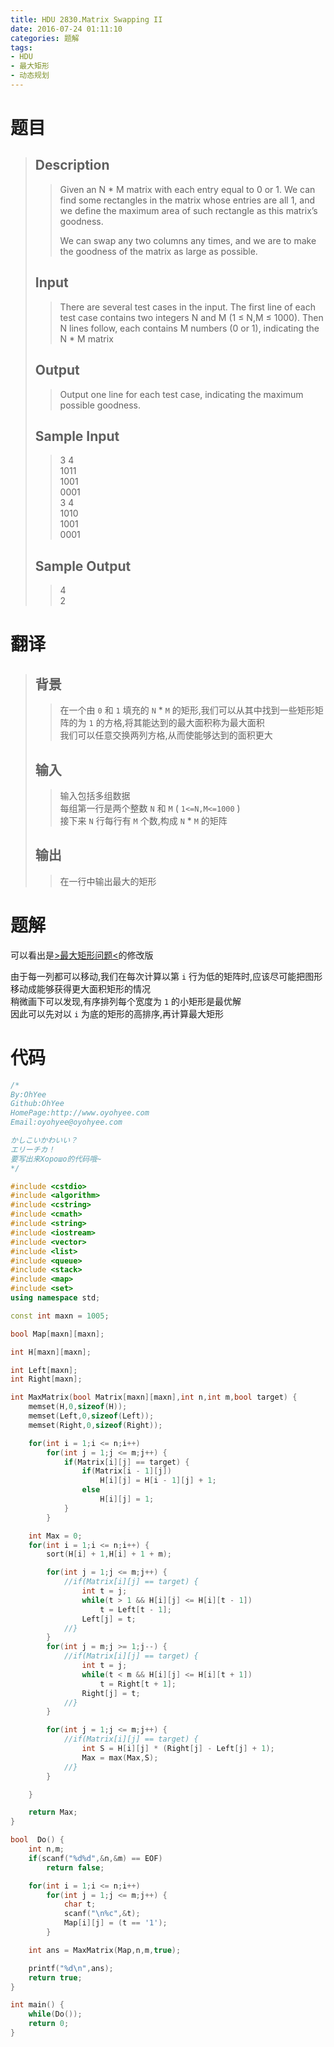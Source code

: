 ```yaml
---
title: HDU 2830.Matrix Swapping II
date: 2016-07-24 01:11:10
categories: 题解
tags: 
- HDU
- 最大矩形
- 动态规划
---
```

# 题目
> 
> ## Description  
>> Given an N * M matrix with each entry equal to 0 or 1. We can find some rectangles in the matrix whose entries are all 1, and we define the maximum area of such rectangle as this matrix’s goodness.   
>>   
>> We can swap any two columns any times, and we are to make the goodness of the matrix as large as possible.   
>>    
>> <!--more-->  
> 
> ## Input  
>> There are several test cases in the input. The first line of each test case contains two integers N and M (1 ≤ N,M ≤ 1000). Then N lines follow, each contains M numbers (0 or 1), indicating the N * M matrix   
>>    
> 
> ## Output  
>> Output one line for each test case, indicating the maximum possible goodness.  
>>    
> 
> ## Sample Input  
>> 3 4  
>> 1011  
>> 1001  
>> 0001  
>> 3 4  
>> 1010  
>> 1001  
>> 0001   
>>    
> 
> ## Sample Output  
>> 4  
>> 2  

# 翻译
> ## 背景
>> 在一个由 `0` 和 `1` 填充的 `N` \* `M` 的矩形,我们可以从其中找到一些矩形矩阵的为 `1` 的方格,将其能达到的最大面积称为最大面积  
>> 我们可以任意交换两列方格,从而使能够达到的面积更大  
> ## 输入
>> 输入包括多组数据  
>> 每组第一行是两个整数 `N` 和 `M` ( `1<=N,M<=1000` )  
>> 接下来 `N` 行每行有 `M` 个数,构成 `N` \* `M` 的矩阵
> ## 输出
>> 在一行中输出最大的矩形

# 题解
可以看出是[>最大矩形问题<](/post/Algorithm/Max_Rectangle.html)的修改版  

由于每一列都可以移动,我们在每次计算以第 `i` 行为低的矩阵时,应该尽可能把图形移动成能够获得更大面积矩形的情况  
稍微画下可以发现,有序排列每个宽度为 `1` 的小矩形是最优解  
因此可以先对以 `i` 为底的矩形的高排序,再计算最大矩形  

# 代码
```cpp Matrix Swapping II https://github.com/OhYee/sourcecode/tree/master/ACM 代码备份
/*
By:OhYee
Github:OhYee
HomePage:http://www.oyohyee.com
Email:oyohyee@oyohyee.com

かしこいかわいい？
エリーチカ！
要写出来Хорошо的代码哦~
*/

#include <cstdio>
#include <algorithm>
#include <cstring>
#include <cmath>
#include <string>
#include <iostream>
#include <vector>
#include <list>
#include <queue>
#include <stack>
#include <map>
#include <set>
using namespace std;

const int maxn = 1005;

bool Map[maxn][maxn];

int H[maxn][maxn];

int Left[maxn];
int Right[maxn];

int MaxMatrix(bool Matrix[maxn][maxn],int n,int m,bool target) {
    memset(H,0,sizeof(H));
    memset(Left,0,sizeof(Left));
    memset(Right,0,sizeof(Right));

    for(int i = 1;i <= n;i++)
        for(int j = 1;j <= m;j++) {
            if(Matrix[i][j] == target) {
                if(Matrix[i - 1][j])
                    H[i][j] = H[i - 1][j] + 1;
                else
                    H[i][j] = 1;
            }
        }

    int Max = 0;
    for(int i = 1;i <= n;i++) {
        sort(H[i] + 1,H[i] + 1 + m);

        for(int j = 1;j <= m;j++) {
            //if(Matrix[i][j] == target) {
                int t = j;
                while(t > 1 && H[i][j] <= H[i][t - 1])
                    t = Left[t - 1];
                Left[j] = t;
            //}
        }
        for(int j = m;j >= 1;j--) {
            //if(Matrix[i][j] == target) {
                int t = j;
                while(t < m && H[i][j] <= H[i][t + 1])
                    t = Right[t + 1];
                Right[j] = t;
            //}
        }

        for(int j = 1;j <= m;j++) {
            //if(Matrix[i][j] == target) {
                int S = H[i][j] * (Right[j] - Left[j] + 1);
                Max = max(Max,S);
            //}
        }

    }

    return Max;
}

bool  Do() {
    int n,m;
    if(scanf("%d%d",&n,&m) == EOF)
        return false;

    for(int i = 1;i <= n;i++)
        for(int j = 1;j <= m;j++) {
            char t;
            scanf("\n%c",&t);
            Map[i][j] = (t == '1');
        }

    int ans = MaxMatrix(Map,n,m,true);

    printf("%d\n",ans);
    return true;
}

int main() {
    while(Do());
    return 0;
}

```